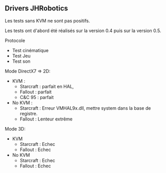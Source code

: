 ## Drivers JHRobotics
Les tests sans KVM ne sont pas positifs.

Les tests ont d'abord été réalisés sur la version 0.4 puis sur la version 0.5.

Protocole
- Test cinématique
- Test Jeu
- Test son

Mode DirectX7 => 2D:
- KVM :
  - Starcraft : parfait en HAL, 
  - Fallout : parfait
  - C&C 95 : parfait
- No KVM : 
  - Starcraft : Erreur VMHAL9x.dll, mettre system dans la base de registre.
  - Fallout : Lenteur extrême

Mode 3D:
- KVM
  - Starcraft : Echec
  - Fallout : Echec
- No KVM
  - Starcraft : Echec
  - Fallout : Echec
